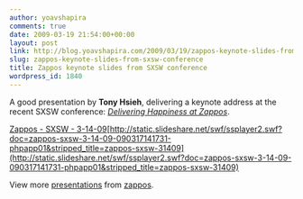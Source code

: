 ```yaml
---
author: yoavshapira
comments: true
date: 2009-03-19 21:54:00+00:00
layout: post
link: http://blog.yoavshapira.com/2009/03/19/zappos-keynote-slides-from-sxsw-conference/
slug: zappos-keynote-slides-from-sxsw-conference
title: Zappos keynote slides from SXSW conference
wordpress_id: 1840
---
```


A good presentation by **Tony Hsieh**, delivering a keynote address at the recent SXSW conference: _[Delivering Happiness at Zappos](http://www.slideshare.net/zappos/zappos-sxsw-31409?type=presentation)_.  
  


[Zappos - SXSW - 3-14-09](http://www.slideshare.net/zappos/zappos-sxsw-31409?type=powerpoint)[http://static.slideshare.net/swf/ssplayer2.swf?doc=zappos-sxsw-3-14-09-090317141731-phpapp01&stripped_title=zappos-sxsw-31409](http://static.slideshare.net/swf/ssplayer2.swf?doc=zappos-sxsw-3-14-09-090317141731-phpapp01&stripped_title=zappos-sxsw-31409)

View more [presentations](http://www.slideshare.net/) from [zappos](http://www.slideshare.net/zappos).
